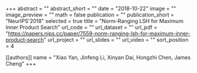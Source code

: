 +++
abstract = ""
abstract_short = ""
date = "2018-10-22"
image = ""
image_preview = ""
math = false
publication = ""
publication_short = "NeurIPS'2018"
selected = true
title = "Norm-Ranging LSH for Maximum Inner Product Search"
url_code = ""
url_dataset = ""
url_pdf = "https://papers.nips.cc/paper/7559-norm-ranging-lsh-for-maximum-inner-product-search"
url_project = ""
url_slides = ""
url_video = ""
sort_position = 4

[[authors]]
name = "Xiao Yan, Jinfeng Li, Xinyan Dai, Hongzhi Chen, James Cheng"
+++